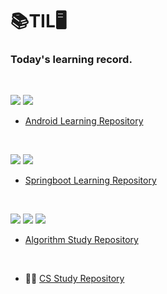 # 📚TIL🖥
### Today's learning record.
<br/>

<img src="https://img.shields.io/badge/android-3DDC84?style=flat-square&logo=Android&logoColor=white"/> <img src="https://img.shields.io/badge/kotlin-7F52FF?style=flat-square&logo=kotlin&logoColor=white"/>

- [ Android Learning Repository](https://github.com/KIMTHE/study_Android)

<br/>

<img src="https://img.shields.io/badge/Spring Boot-6DB33F?style=flat-square&logo=Spring Boot&logoColor=white"/> <img src="https://img.shields.io/badge/kotlin-7F52FF?style=flat-square&logo=kotlin&logoColor=white"/>

- [Springboot Learning Repository](https://github.com/KIMTHE/study_springboot)

<br/>

<img src="https://img.shields.io/badge/Algorithms-00BCB4?style=flat-square&logo=The Algorithms&logoColor=white"/> <img src="https://img.shields.io/badge/python-3776AB?style=flat-square&logo=Python&logoColor=white"/> <img src="https://img.shields.io/badge/MySQL-4479A1?style=flat-square&logo=MySQL&logoColor=white"/>

- [Algorithm Study Repository](https://github.com/KIMTHE/algorithm-study)

<br/>

- 👨‍💻 [CS Study Repository](https://github.com/KIMTHE/CS-study)
